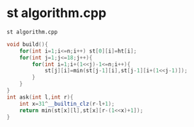 # st algorithm.cpp
`st algorithm.cpp`
```cpp
void build(){
	for(int i=1;i<=n;i++) st[0][i]=ht[i];
	for(int j=1;j<=18;j++){
		for(int i=1;i+(1<<j)-1<=n;i++){
			st[j][i]=min(st[j-1][i],st[j-1][i+(1<<j-1)]);
		}
	}
}
int ask(int l,int r){
	int x=31^__builtin_clz(r-l+1);
	return min(st[x][l],st[x][r-(1<<x)+1]);
}
```